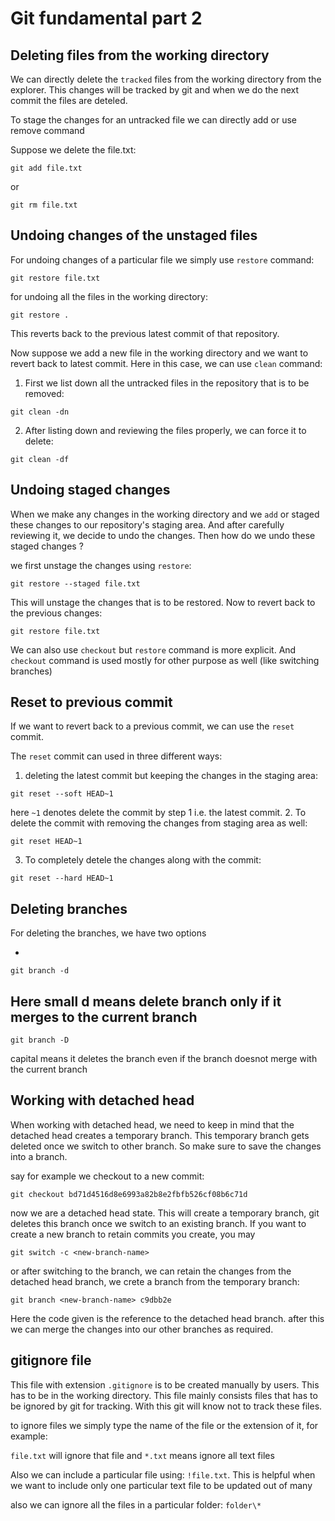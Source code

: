 # Git fundamental part 2

## Deleting files from the working directory

We can directly delete the `tracked` files from the working directory from the explorer. This changes will be tracked by git and when we do the next commit the files are deteled. 

To stage the changes for an untracked file we can directly add or use remove command 

Suppose we delete the file.txt:
```git
git add file.txt
```
or
```git 
git rm file.txt
```

## Undoing changes of the unstaged files

For undoing changes of a particular file we simply use `restore` command:

```git 
git restore file.txt
```
for undoing all the files in the working directory:

```git 
git restore .
```
This reverts back to the previous latest commit of that repository. 

Now suppose we add a new file in the working directory and we want to revert back to latest commit. Here in this case, we can use `clean` command:

1. First we list down all the untracked files in the repository that is to be removed:
```git 
git clean -dn
```
2. After listing down and reviewing the files properly, we can force it to delete:
```git 
git clean -df
```

## Undoing staged changes

When we make any changes in the working directory and we `add` or staged these changes to our repository's staging area. And after carefully reviewing it, we decide to undo the changes. Then how do we undo these staged changes ? 

we first unstage the changes using `restore`:
```git 
git restore --staged file.txt
```
This will unstage the changes that is to be restored.  Now to revert back to the previous changes:
```git 
git restore file.txt
```
We can also use `checkout` but `restore` command is more explicit. And `checkout` command is used mostly for other purpose as well (like switching branches)

## Reset to previous commit

If we want to revert back to a previous commit, we can use the `reset` commit. 

The `reset` commit can used in three different ways:

1. deleting the latest commit but keeping the changes in the staging area:

```git 
git reset --soft HEAD~1
```
here `~1` denotes delete the commit by step 1 i.e. the latest commit.
2. To delete the commit with removing the changes from staging area as well:

```git 
git reset HEAD~1
```

3. To completely detele the changes along with the commit:

```git 
git reset --hard HEAD~1
```

## Deleting branches

For deleting the branches, we have two options

- 
```
git branch -d
```
Here small d means delete branch only if it merges to the current branch
- 
```
git branch -D
```
capital means it deletes the branch even if the branch doesnot merge with the current branch


## Working with detached head 

When working with detached head, we need to keep in mind that the detached head creates a temporary branch. This temporary branch gets deleted once we switch to other branch. So make sure to save the changes into a branch. 

say for example we checkout to a new commit: 
``` 
git checkout bd71d4516d8e6993a82b8e2fbfb526cf08b6c71d
```
now we are a detached head state. This will create a temporary branch, git deletes this branch once we switch to an existing branch. If you want to create a new branch to retain commits you create, you may
```
git switch -c <new-branch-name>
```

or after switching to the branch, we can retain the changes from the detached head branch, we crete a branch from the temporary branch:

```git
git branch <new-branch-name> c9dbb2e
```
Here the code given is the reference to the detached head branch. after this we can merge the changes into our other branches as required.

## gitignore file

This file with extension `.gitignore` is to be created manually by users. This has to be in the working directory. This file mainly consists files that has to be ignored by git for tracking. With this git will know not to track these files. 


to ignore files we simply type the name of the file or the extension of it, for example:

`file.txt` will ignore that file and `*.txt` means ignore all text files

Also we can include a particular file using: `!file.txt`. This is helpful when we want to include only one particular text file to be updated out of many

also we can ignore all the files in a particular folder:
`folder\*`